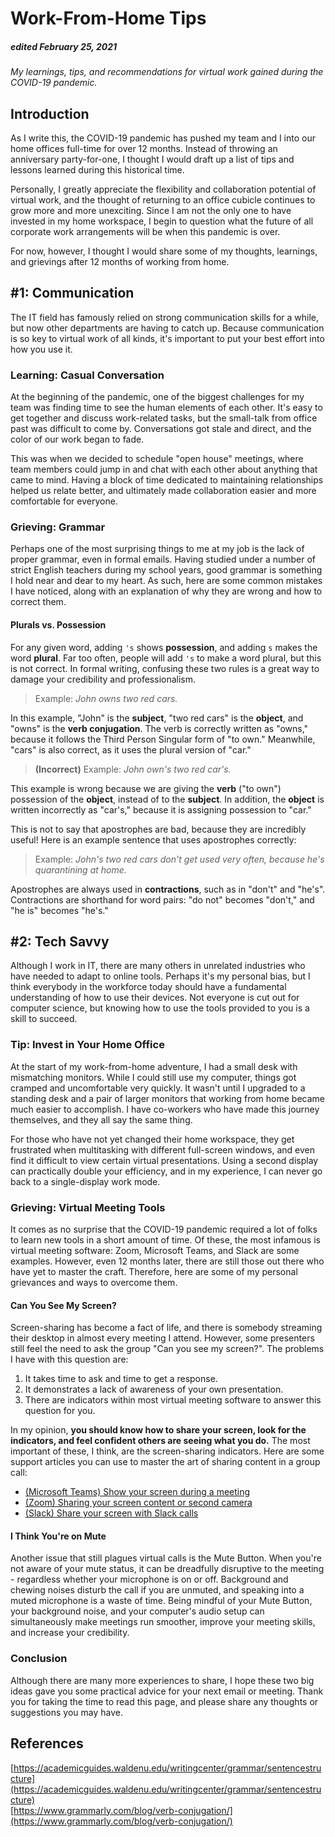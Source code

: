 # Work-From-Home Tips
##### edited February 25, 2021

_My learnings, tips, and recommendations for virtual work gained during the COVID-19 pandemic._

## Introduction
As I write this, the COVID-19 pandemic has pushed my team and I into our home offices full-time for over 12 months. Instead of throwing an anniversary party-for-one, I thought I would draft up a list of tips and lessons learned during this historical time.

Personally, I greatly appreciate the flexibility and collaboration potential of virtual work, and the thought of returning to an office cubicle continues to grow more and more unexciting. Since I am not the only one to have invested in my home workspace, I begin to question what the future of all corporate work arrangements will be when this pandemic is over.

For now, however, I thought I would share some of my thoughts, learnings, and grievings after 12 months of working from home.

## #1: Communication
The IT field has famously relied on strong communication skills for a while, but now other departments are having to catch up. Because communication is so key to virtual work of all kinds, it's important to put your best effort into how you use it.

### Learning: Casual Conversation
At the beginning of the pandemic, one of the biggest challenges for my team was finding time to see the human elements of each other. It's easy to get together and discuss work-related tasks, but the small-talk from office past was difficult to come by. Conversations got stale and direct, and the color of our work began to fade.

This was when we decided to schedule "open house" meetings, where team members could jump in and chat with each other about anything that came to mind. Having a block of time dedicated to maintaining relationships helped us relate better, and ultimately made collaboration easier and more comfortable for everyone.

### Grieving: Grammar
Perhaps one of the most surprising things to me at my job is the lack of proper grammar, even in formal emails. Having studied under a number of strict English teachers during my school years, good grammar is something I hold near and dear to my heart. As such, here are some common mistakes I have noticed, along with an explanation of why they are wrong and how to correct them.

#### Plurals vs. Possession
For any given word, adding `'s` shows **possession**, and adding `s` makes the word **plural**. Far too often, people will add `'s` to make a word plural, but this is not correct. In formal writing, confusing these two rules is a great way to damage your credibility and professionalism.
> Example: _John owns two red cars._  

In this example, "John" is the **subject**, "two red cars" is the **object**, and "owns" is the **verb conjugation**. The verb is correctly written as "owns," because it follows the Third Person Singular form of "to own." Meanwhile, "cars" is also correct, as it uses the plural version of "car."
> **(Incorrect)** Example: _John own's two red car's._  

This example is wrong because we are giving the **verb** ("to own") possession of the **object**, instead of to the **subject**. In addition, the **object** is written incorrectly as "car's," because it is assigning possession to "car."

This is not to say that apostrophes are bad, because they are incredibly useful! Here is an example sentence that uses apostrophes correctly:
> Example: _John's two red cars don't get used very often, because he's quarantining at home._

Apostrophes are always used in **contractions**, such as in "don't" and "he's". Contractions are shorthand for word pairs: "do not" becomes "don't," and "he is" becomes "he's."

## #2: Tech Savvy
Although I work in IT, there are many others in unrelated industries who have needed to adapt to online tools. Perhaps it's my personal bias, but I think everybody in the workforce today should have a fundamental understanding of how to use their devices. Not everyone is cut out for computer science, but knowing how to use the tools provided to you is a skill to succeed.

### Tip: Invest in Your Home Office
At the start of my work-from-home adventure, I had a small desk with mismatching monitors. While I could still use my computer, things got cramped and uncomfortable very quickly. It wasn't until I upgraded to a standing desk and a pair of larger monitors that working from home became much easier to accomplish. I have co-workers who have made this journey themselves, and they all say the same thing.

For those who have not yet changed their home workspace, they get frustrated when multitasking with different full-screen windows, and even find it difficult to view certain virtual presentations. Using a second display can practically double your efficiency, and in my experience, I can never go back to a single-display work mode.

### Grieving: Virtual Meeting Tools
It comes as no surprise that the COVID-19 pandemic required a lot of folks to learn new tools in a short amount of time. Of these, the most infamous is virtual meeting software: Zoom, Microsoft Teams, and Slack are some examples. However, even 12 months later, there are still those out there who have yet to master the craft. Therefore, here are some of my personal grievances and ways to overcome them.

#### Can You See My Screen?
Screen-sharing has become a fact of life, and there is somebody streaming their desktop in almost every meeting I attend. However, some presenters still feel the need to ask the group "Can you see my screen?". The problems I have with this question are:
1. It takes time to ask and time to get a response.
2. It demonstrates a lack of awareness of your own presentation.
3. There are indicators within most virtual meeting software to answer this question for you.

In my opinion, **you should know how to share your screen, look for the indicators, and feel confident others are seeing what you do.** The most important of these, I think, are the screen-sharing indicators. Here are some support articles you can use to master the art of sharing content in a group call:

- [(Microsoft Teams) Show your screen during a meeting](https://support.microsoft.com/en-us/office/show-your-screen-during-a-meeting-90c84e5a-b6fe-4ed4-9687-5923d230d3a7)
- [(Zoom) Sharing your screen content or second camera](https://support.zoom.us/hc/en-us/articles/201362153-Sharing-your-screen-content-or-second-camera)
- [(Slack) Share your screen with Slack calls](https://slack.com/help/articles/115003501303-Share-your-screen-with-Slack-calls)

#### I Think You're on Mute
Another issue that still plagues virtual calls is the Mute Button. When you're not aware of your mute status, it can be dreadfully disruptive to the meeting - regardless whether your microphone is on or off. Background and chewing noises disturb the call if you are unmuted, and speaking into a muted microphone is a waste of time. Being mindful of your Mute Button, your background noise, and your computer's audio setup can simultaneously make meetings run smoother, improve your meeting skills, and increase your credibility.

### Conclusion
Although there are many more experiences to share, I hope these two big ideas gave you some practical advice for your next email or meeting. Thank you for taking the time to read this page, and please share any thoughts or suggestions you may have.

## References
[https://academicguides.waldenu.edu/writingcenter/grammar/sentencestructure](https://academicguides.waldenu.edu/writingcenter/grammar/sentencestructure)  
[https://www.grammarly.com/blog/verb-conjugation/](https://www.grammarly.com/blog/verb-conjugation/)